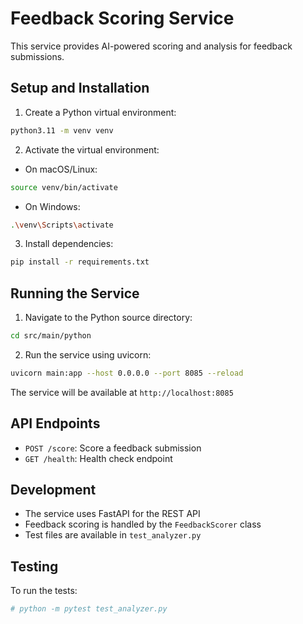 # Feedback Scoring Service

This service provides AI-powered scoring and analysis for feedback submissions.

## Setup and Installation

1. Create a Python virtual environment:
```bash
python3.11 -m venv venv
```

2. Activate the virtual environment:
- On macOS/Linux:
```bash
source venv/bin/activate
```
- On Windows:
```bash
.\venv\Scripts\activate
```

3. Install dependencies:
```bash
pip install -r requirements.txt
```

## Running the Service

1. Navigate to the Python source directory:
```bash
cd src/main/python
```

2. Run the service using uvicorn:
```bash
uvicorn main:app --host 0.0.0.0 --port 8085 --reload
```

The service will be available at `http://localhost:8085`

## API Endpoints

- `POST /score`: Score a feedback submission
- `GET /health`: Health check endpoint

## Development

- The service uses FastAPI for the REST API
- Feedback scoring is handled by the `FeedbackScorer` class
- Test files are available in `test_analyzer.py`

## Testing

To run the tests:
```bash
# python -m pytest test_analyzer.py 
``` 